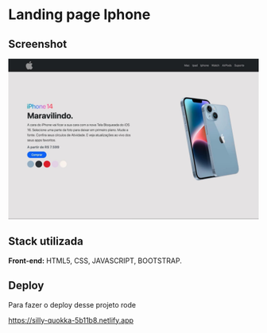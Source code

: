 # Landing page Iphone



## Screenshot

![App Screenshot](/images/screenshot.jpg)


## Stack utilizada

**Front-end:** HTML5, CSS, JAVASCRIPT, BOOTSTRAP.


## Deploy

Para fazer o deploy desse projeto rode

https://silly-quokka-5b11b8.netlify.app
